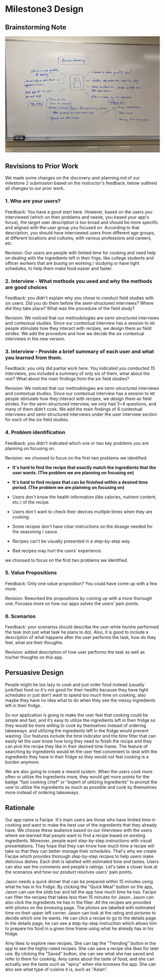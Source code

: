 # Milestone3 Design

## Brainstorming Note

![](whiteboard.jpg)

## Revisions to Prior Work

We made some changes on the discovery-and-planning.md of our milestone 2 submission based on the instructor's feedback, below outlined all changes to our prior work.

### 1. Who are your users?

Feedback: You have a good start here. However, based on the users you interviewed (which on their problems and needs, you based your app's focus), the target user description is too broad and should be more specific and aligned with the user group you focused on. According to that description, you should have interviewed users from different age groups, at different locations and cultures, with various professions and careers, etc.

Revision: Our users are people with limited time for cooking and need help on dealing with the ingredients left in their frige, like college students and officer workers that are busing on working / studying or have tight schedules, to help them make food easier and faster.

### 2. Interview - What methods you used and why the methods are good choices

Feedback: you didn't explain why you chose to conduct field studies with six users. Did you do them before the semi-structured interviews? Where did they take place? What was the procedure of the field study?

Revision: We noticed that our methodologies are semi-structured interviews and contextual studies. Since our contextual interview has a session to let people stimulate how they interact with recipes, we design them as field strides. We add the procedure and how we decide the six contextual interviews in the new version.

### 3. Interview - Provide a brief summary of each user and what you learned from them.

Feedback: you only did partial work here. You indicated you conducted 15 interviews, you included a summary of only six of them, what about the rest? What about the main findings from the six field studies?

Revision: We noticed that our methodologies are semi-structured interviews and contextual studies. Since our contextual interview has a session to let people stimulate how they interact with recipes, we design them as field strides. For the semi-structured interview, we only had 3~4 questions, and many of them didn’t cook. We add the main findings of 6 contextual interviews and semi-structured interviews under the user interview section for each of the six field studies.

### 4. Problem identification

Feedback: you didn't indicated which one or two key problems you are planning on focusing on.

Revision:
we choosed to focus on the first two problems we identified.

- **It's hard to find the recipe that exactly match the ingredients that the user wants. (The problem we are planning on focusing on)**

- **It's hard to find recipes that can be finished within a desired time period. (The problem we are planning on focusing on)**

- Users don't know the health information (like calories, nutrient content, etc.) of the recipe.

- Users don't want to check their devices multiple times when they are cooking.

- Some recipes don't have clear instructions on the dosage needed for the seasoning / sauce.

- Recipes can't be visually presented in a step-by-step way.

- Bad recipes may hurt the users' experience.

we choosed to focus on the first two problems we identified.

### 5. Value Propositions

Feedback: Only one value proposition? You could have come up with a few more.

Revision: Reworked the propositions by coming up with a more thorough one. Focuses more on how our apps solves the users' pain points.

### 6. Scenarios

Feedback: your scenarios should describe the user while he/she performed the task (not just what task he plans to do). Also, it is good to include a description of what happens after the user performs the task, how do they feel, what are their thoughts.

Revision: added description of how user performs the task as well as his/her thoughts on this app.

## Persuasive Design

People might be too lazy to cook and just order food instead (usually junk/fast food so it's not good for their health) because they have tight schedules or just don’t want to spend too much time on cooking, also maybe they have no idea what to do when they see the messy ingredients left in their fridge.

So our application is going to make the user feel that cooking could be simple and fast, and it’s easy to utilize the ingredients left in their fridge so they would be more willing to cook by themselves instead of ordering takeaways. and utilizing the ingredients left in the fridge would prevent wasting. Our features include the time indicator and the time filter that can easily let the user know how long they need to finish the recipe and they can pick the recipe they like in their desired time frame. The feature of searching by ingredients would let the user feel convenient to deal with the ingredients they have in their fridge so they would not feel cooking is a burden anymore.

We are also going to create a reward system. When the users cook more often or utilize the ingredients more, they would get more points for the badge “fast cooking chief” or “expert of utilizing ingredients” to prompt the user to utilize the ingredients as much as possible and cook by themselves more instead of ordering takeaways.

## Rationale

Our app name is Facipe. It's main users are those who have limited time in cooking and want to make the best use of the ingredients that they already have. We choose these audience based on our interviews with the users where we learned that people want to find a recipe based on existing ingredients. Moreover, people want step-by-step instructions with visual presentations. They hope that they can know how much time a recipe will take so that they can better manage their schedules. That's why we create Facipe which provides thorough step-by-step recipes to help users make delicious dishes. Each dish is labelled with estimated time and tastes. Users can also see the comments and people's ratings. Let's take a closer look at the scenarios and how our product resolves users' pain points.

Jason needs a quick dinner that can be prepared within 15 minutes using what he has in his fridge. By clicking the "Quick Meal" button on the app, Jason can use the slide bar and tell the app how much time he has. Facipe can filter the recipes that takes less than 15 minutes for Jason. Jason can also click the ingredients he has in the filter. All the recipes are provided with photos on the browsing page. The photos are labelled with estimated time on their upper left corner. Jason can look at the rating and pictures to decide which one he wants. He can click a recipe to go to the details page. In the details page, he can see a step-by-step instruction which allows him to prepare his food in a given time frame using what he already has in his fridge.

Amy likes to explore new recipes. She can tap the "Trending" button in the app to see the highly-rated recipes. She can save a recipe she likes for later use. By clicking the "Saved" button, she can see what she has saved and refer to them for cooking. Amy cares about the taste of food, and she can actually see the taste such as "spicy" when she browses the app. She can also see what type of cuisine it is, such as "Asian".
